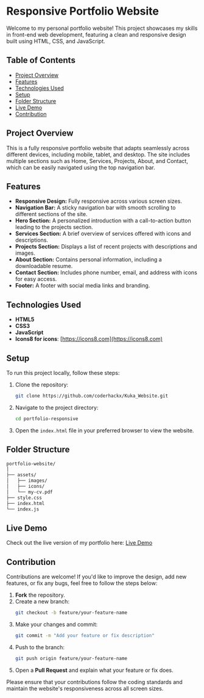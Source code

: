 # Responsive Portfolio Website

Welcome to my personal portfolio website! This project showcases my skills in front-end web development, featuring a clean and responsive design built using HTML, CSS, and JavaScript.

## Table of Contents
- [Project Overview](#project-overview)
- [Features](#features)
- [Technologies Used](#technologies-used)
- [Setup](#setup)
- [Folder Structure](#folder-structure)
- [Live Demo](#live-demo)
- [Contribution](#contribution)

## Project Overview
This is a fully responsive portfolio website that adapts seamlessly across different devices, including mobile, tablet, and desktop. The site includes multiple sections such as Home, Services, Projects, About, and Contact, which can be easily navigated using the top navigation bar.

## Features
- **Responsive Design:** Fully responsive across various screen sizes.
- **Navigation Bar:** A sticky navigation bar with smooth scrolling to different sections of the site.
- **Hero Section:** A personalized introduction with a call-to-action button leading to the projects section.
- **Services Section:** A brief overview of services offered with icons and descriptions.
- **Projects Section:** Displays a list of recent projects with descriptions and images.
- **About Section:** Contains personal information, including a downloadable resume.
- **Contact Section:** Includes phone number, email, and address with icons for easy access.
- **Footer:** A footer with social media links and branding.

## Technologies Used
- **HTML5**
- **CSS3**
- **JavaScript**
- **Icons8 for icons**: [https://icons8.com](https://icons8.com)

## Setup
To run this project locally, follow these steps:

1. Clone the repository:
   ```bash
   git clone https://github.com/coderhackx/Kuka_Website.git
   ```
2. Navigate to the project directory:
   ```bash
   cd portfolio-responsive
   ```
3. Open the `index.html` file in your preferred browser to view the website.

## Folder Structure
```bash
portfolio-website/
│
├── assets/
│   ├── images/
│   ├── icons/
│   └── my-cv.pdf
├── style.css
├── index.html
└── index.js
```

## Live Demo
Check out the live version of my portfolio here: [Live Demo](https://coderhackx.github.io/Kuka_Website/)


## Contribution

Contributions are welcome! If you'd like to improve the design, add new features, or fix any bugs, feel free to follow the steps below:

1. **Fork** the repository.
2. Create a new branch:
   ```bash
   git checkout -b feature/your-feature-name
   ```
3. Make your changes and commit:
   ```bash
   git commit -m "Add your feature or fix description"
   ```
4. Push to the branch:
   ```bash
   git push origin feature/your-feature-name
   ```
5. Open a **Pull Request** and explain what your feature or fix does.

Please ensure that your contributions follow the coding standards and maintain the website's responsiveness across all screen sizes.
